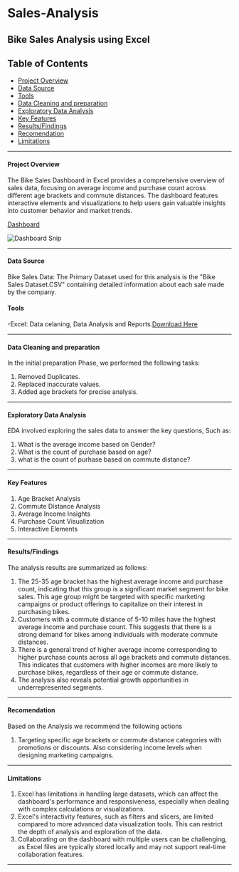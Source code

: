 # Sales-Analysis
## Bike Sales Analysis using Excel

## Table of Contents
  - [Project Overview](#project-overview)
  - [Data Source](#data-source)
  - [Tools](#tools)
  - [Data Cleaning and preparation](#data-cleaning-and-preparation)
  - [Exploratory Data Analysis](#exploratory-data-analysis)
  - [Key Features](#key-features)
  - [Results/Findings](#resultsfindings)
  - [Recomendation](#recomendation)
  - [Limitations](#limitations)

---

#### Project Overview

The Bike Sales Dashboard in Excel provides a comprehensive overview of sales data, focusing on average income and purchase count across different age brackets and commute distances. The dashboard features interactive elements and visualizations to help users gain valuable insights into customer behavior and market trends.

[Dashboard](dashboard-snip.PNG)

![Dashboard Snip](https://github.com/Anki-0330/Sales-Analysis-project/assets/149250698/0c9b9ae9-d8ae-4c11-bd73-d15cdbb14fba)

---

#### Data Source

Bike Sales Data: The Primary Dataset used for this analysis is the "Bike Sales Dataset.CSV" containing detailed information about each sale made by the company. 

#### Tools

-Excel: Data celaning, Data Analysis and Reports.[Download Here](https://microsoft.com)

---

#### Data Cleaning and preparation 

In the initial preparation Phase, we performed the following tasks:

  1. Removed Duplicates.
  2. Replaced inaccurate values.
  3. Added age brackets for precise analysis. 

---
 
#### Exploratory Data Analysis

EDA involved exploring the sales data to answer the key questions, Such as:

   1. What is the average income based on Gender?
   2. What is the count of purchase based on age?
   3. what is the count of purhase based on commute distance?

---

#### Key Features

   1. Age Bracket Analysis
   2. Commute Distance Analysis
   3. Average Income Insights
   4. Purchase Count Visualization
   5. Interactive Elements

---

#### Results/Findings

The analysis results are summarized as follows:

  1. The 25-35 age bracket has the highest average income and purchase count, indicating that this group is a significant market segment for bike sales. This age group might be targeted with specific marketing 
     campaigns or product offerings to capitalize on their interest in purchasing bikes.
  2. Customers with a commute distance of 5-10 miles have the highest average income and purchase count. This suggests that there is a strong demand for bikes among individuals with moderate commute distances.
  3. There is a general trend of higher average income corresponding to higher purchase counts across all age brackets and commute distances. This indicates that customers with higher incomes are more likely to 
     purchase bikes, regardless of their age or commute distance.
  4. The analysis also reveals potential growth opportunities in underrepresented segments.

---
 
#### Recomendation

Based on the Analysis we recommend the following actions

   1. Targeting specific age brackets or commute distance categories with promotions or discounts. Also considering income levels when designing marketing campaigns.

---

#### Limitations

   1. Excel has limitations in handling large datasets, which can affect the dashboard's performance and responsiveness, especially when dealing with complex calculations or visualizations.
   2. Excel's interactivity features, such as filters and slicers, are limited compared to more advanced data visualization tools. This can restrict the depth of analysis and exploration of the data.
   3. Collaborating on the dashboard with multiple users can be challenging, as Excel files are typically stored locally and may not support real-time collaboration features.

---
